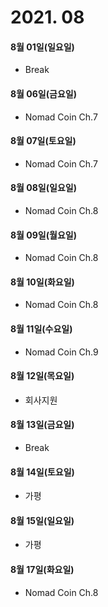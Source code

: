 # 2021. 08

#### 8월 01일(일요일)

- Break

#### 8월 06일(금요일)

- Nomad Coin Ch.7

#### 8월 07일(토요일)

- Nomad Coin Ch.7

#### 8월 08일(일요일)

- Nomad Coin Ch.8

#### 8월 09일(월요일)

- Nomad Coin Ch.8

#### 8월 10일(화요일)

- Nomad Coin Ch.8

#### 8월 11일(수요일)

- Nomad Coin Ch.9

#### 8월 12일(목요일)

- 회사지원

#### 8월 13일(금요일)

- Break

#### 8월 14일(토요일)

- 가평

#### 8월 15일(일요일)

- 가평

#### 8월 17일(화요일)

- Nomad Coin Ch.8
